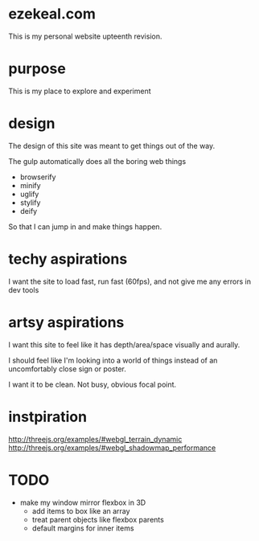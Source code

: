 # ezekeal.com
This is my personal website upteenth revision.

# purpose

This is my place to explore and experiment

# design

The design of this site was meant to get things out of the way.

The gulp automatically does all the boring web things

* browserify
* minify
* uglify
* stylify
* deify

So that I can jump in and make things happen.

# techy aspirations

I want the site to load fast, run fast (60fps), and not give me any errors in dev tools

# artsy aspirations

I want this site to feel like it has depth/area/space visually and aurally.

I should feel like I'm looking into a world of things instead of an uncomfortably close sign or poster.

I want it to be clean. Not busy, obvious focal point.

# instpiration

http://threejs.org/examples/#webgl_terrain_dynamic
http://threejs.org/examples/#webgl_shadowmap_performance

# TODO

* make my window mirror flexbox in 3D
  * add items to box like an array
  * treat parent objects like flexbox parents
  * default margins for inner items